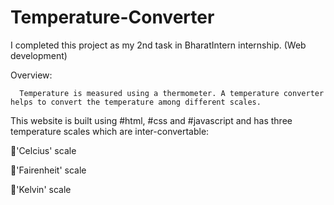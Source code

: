 # Temperature-Converter
I completed this project as my 2nd task in BharatIntern internship. (Web development)

Overview:

      Temperature is measured using a thermometer. A temperature converter helps to convert the temperature among different scales. 

This website is built using #html, #css and #javascript and has three temperature scales which are inter-convertable:

🔸'Celcius' scale

🔸'Fairenheit' scale

🔸'Kelvin' scale
